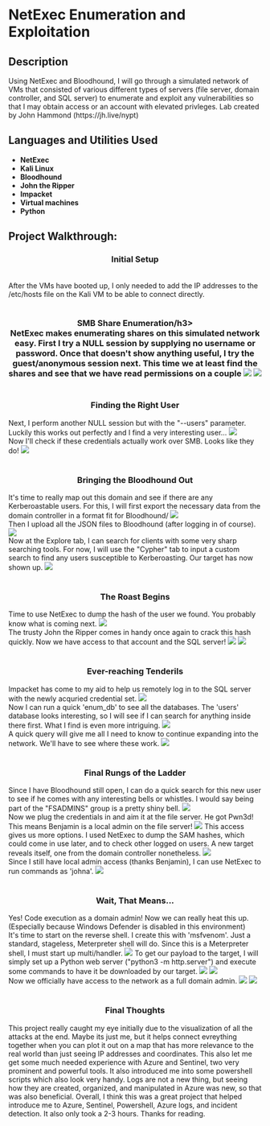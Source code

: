 # NetExec Enumeration and Exploitation

<h2>Description</h2>
Using NetExec and Bloodhound, I will go through a simulated network of VMs that consisted of various different types of servers (file server, domain controller, and SQL server) to enumerate and exploit any vulnerabilities so that I may obtain access or an account with elevated privleges. Lab created by John Hammond (https://jh.live/nypt)
<br />


<h2>Languages and Utilities Used</h2>

- <b>NetExec</b> 
- <b>Kali Linux</b>
- <b>Bloodhound</b>
- <b>John the Ripper</b>
- <b>Impacket</b>
- <b>Virtual machines</b>
- <b>Python</b>

<h2>Project Walkthrough:</h2>

<p>
<h3 align="center">Initial Setup</h3> <br/>
After the VMs have booted up, I only needed to add the IP addresses to the /etc/hosts file on the Kali VM to be able to connect directly.
<br />
<br />
<h3 align="center">SMB Share Enumeration/h3> <br/>
NetExec makes enumerating shares on this simulated network easy. First I try a NULL session by supplying no username or password. Once that doesn't show anything useful, I try the guest/anonymous session next. This time we at least find the shares and see that we have read permissions on a couple
<img src="authenticateSMB">
<img src="SMBguest">
<br />
<br />
 <h3 align="center">Finding the Right User</h3>
Next, I perform another NULL session but with the "--users" parameter. Luckily this works out perfectly and I find a very interesting user...
<img src="enumerateUSERSnull">
 <br />
Now I'll check if these credentials actually work over SMB. Looks like they do!
<img src="SMBauthSUCCESSreal">
 <br />
 <br />
<h3 align="center"> Bringing the Bloodhound Out</h3>
It's time to really map out this domain and see if there are any Kerberoastable users. For this, I will first export the necessary data from the domain controller in a format fit for Bloodhound/
<img src="bloodhoundCOLLECTION">
<br />
Then I upload all the JSON files to Bloodhound (after logging in of course).
<img src="UPLOADbloodhound">
<br />
Now at the Explore tab, I can search for clients with some very sharp searching tools. For now, I will use the "Cypher" tab to input a custom search to find any users susceptible to Kerberoasting. Our target has now shown up.
<img src="KERBEROASTABLE">
<br />
<br />
<h3 align="center">The Roast Begins</h3>
Time to use NetExec to dump the hash of the user we found. You probably know what is coming next.
<img src="johnHASH">
 <br />
 The trusty John the Ripper comes in handy once again to crack this hash quickly. Now we have access to that account and the SQL server!
<img src="johntheRIPPER">
<img src="kerberosAUTH">
<br />
<br />
 <h3 align="center">Ever-reaching Tenderils</h3>
Impacket has come to my aid to help us remotely log in to the SQL server with the newly acquried credential set.
 <img src="impacketSQLlogin">
<br />
Now I can run a quick 'enum_db' to see all the databases. The 'users' database looks interesting, so I will see if I can search for anything inside there first. What I find is even more intriguing.
 <img src="SQLdbEnum">
<br />
 A quick query will give me all I need to know to continue expanding into the network. We'll have to see where these work.
<img src="SQLaccountCREDENTIALS">
<br />
<br />
<h3 align="center">Final Rungs of the Ladder</h3>
Since I have Bloodhound still open, I can do a quick search for this new user to see if he comes with any interesting bells or whistles. I would say being part of the "FSADMINS" group is a pretty shiny bell.
<img src="bloodhoundBENJAMIN">
<br />
Now we plug the credentials in and aim it at the file server. He got Pwn3d! This means Benjamin is a local admin on the file server!
<img src="benjiPWN3d">
This access gives us more options. I used NetExec to dump the SAM hashes, which could come in use later, and to check other logged on users. A new target reveals itself, one from the domain controller nonetheless.
<img src="SAMDUMPloggedon">
 <br />
 Since I still have local admin access (thanks Benjamin), I can use NetExec to run commands as 'johna'.
 <img src="whoamiJOHNA">
 <br />
 <br />
<h3 align="center"> Wait, That Means...</h3>
Yes! Code execution as a domain admin! Now we can really heat this up. (Especially because Windows Defender is disabled in this environment) <br/>
It's time to start on the reverse shell. I create this with 'msfvenom'. Just a standard, stageless, Meterpreter shell will do. Since this is a Meterpreter shell, I must start up multi/handler.
<img src="multihandler">
To get our payload to the target, I will simply set up a Python web server ("python3 -m http.server") and execute some commands to have it be downloaded by our target.
<img src="pythonserver">
<img src="payload1">
<br />
Now we officially have access to the network as a full domain admin.
<img src="payload3">
<img src="iminJOHN">
<br />
<br />
<h3 align="center">Final Thoughts</h3>
This project really caught my eye initially due to the visualization of all the attacks at the end. Maybe its just me, but it helps connect evreything together when you can plot it out on a map that has more relevance to the real world than just seeing IP addresses and coordinates. This also let me get some much needed experience with Azure and Sentinel, two very prominent and powerful tools. It also introduced me into some powershell scripts which also look very handy. Logs are not a new thing, but seeing how they are created, organized, and manipulated in Azure was new, so that was also beneficial. Overall, I think this was a great project that helped introduce me to Azure, Sentinel, Powershell, Azure logs, and incident detection. It also only took a 2-3 hours. Thanks for reading.

 
</p>

